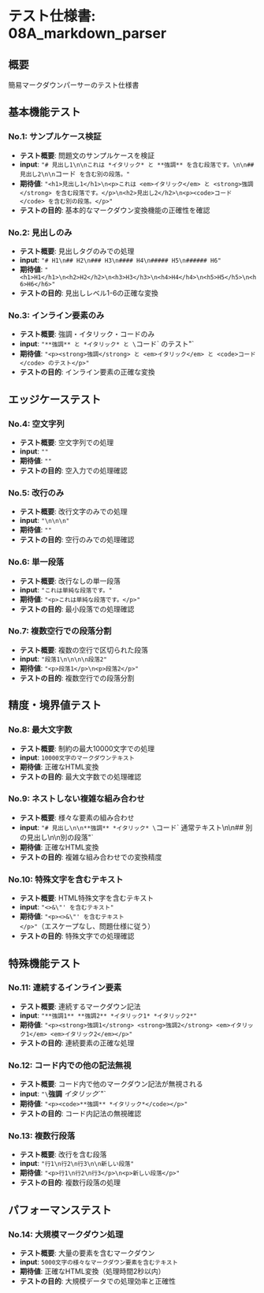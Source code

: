 # テスト仕様書: 08A_markdown_parser

## 概要
簡易マークダウンパーサーのテスト仕様書

## 基本機能テスト

### No.1: サンプルケース検証
- **テスト概要**: 問題文のサンプルケースを検証
- **input**: `"# 見出し1\n\nこれは *イタリック* と **強調** を含む段落です。\n\n## 見出し2\n\n`コード` を含む別の段落。"`
- **期待値**: `"<h1>見出し1</h1>\n<p>これは <em>イタリック</em> と <strong>強調</strong> を含む段落です。</p>\n<h2>見出し2</h2>\n<p><code>コード</code> を含む別の段落。</p>"`
- **テストの目的**: 基本的なマークダウン変換機能の正確性を確認

### No.2: 見出しのみ
- **テスト概要**: 見出しタグのみでの処理
- **input**: `"# H1\n## H2\n### H3\n#### H4\n##### H5\n###### H6"`
- **期待値**: `"<h1>H1</h1>\n<h2>H2</h2>\n<h3>H3</h3>\n<h4>H4</h4>\n<h5>H5</h5>\n<h6>H6</h6>"`
- **テストの目的**: 見出しレベル1-6の正確な変換

### No.3: インライン要素のみ
- **テスト概要**: 強調・イタリック・コードのみ
- **input**: `"**強調** と *イタリック* と \`コード\` のテスト"`
- **期待値**: `"<p><strong>強調</strong> と <em>イタリック</em> と <code>コード</code> のテスト</p>"`
- **テストの目的**: インライン要素の正確な変換

## エッジケーステスト

### No.4: 空文字列
- **テスト概要**: 空文字列での処理
- **input**: `""`
- **期待値**: `""`
- **テストの目的**: 空入力での処理確認

### No.5: 改行のみ
- **テスト概要**: 改行文字のみでの処理
- **input**: `"\n\n\n"`
- **期待値**: `""`
- **テストの目的**: 空行のみでの処理確認

### No.6: 単一段落
- **テスト概要**: 改行なしの単一段落
- **input**: `"これは単純な段落です。"`
- **期待値**: `"<p>これは単純な段落です。</p>"`
- **テストの目的**: 最小段落での処理確認

### No.7: 複数空行での段落分割
- **テスト概要**: 複数の空行で区切られた段落
- **input**: `"段落1\n\n\n\n段落2"`
- **期待値**: `"<p>段落1</p>\n<p>段落2</p>"`
- **テストの目的**: 複数空行での段落分割

## 精度・境界値テスト

### No.8: 最大文字数
- **テスト概要**: 制約の最大10000文字での処理
- **input**: `10000文字のマークダウンテキスト`
- **期待値**: 正確なHTML変換
- **テストの目的**: 最大文字数での処理確認

### No.9: ネストしない複雑な組み合わせ
- **テスト概要**: 様々な要素の組み合わせ
- **input**: `"# 見出し\n\n**強調** *イタリック* \`コード\` 通常テキスト\n\n## 別の見出し\n\n別の段落"`
- **期待値**: 正確なHTML変換
- **テストの目的**: 複雑な組み合わせでの変換精度

### No.10: 特殊文字を含むテキスト
- **テスト概要**: HTML特殊文字を含むテキスト
- **input**: `"<>&\"' を含むテキスト"`
- **期待値**: `"<p><>&\"' を含むテキスト</p>"`（エスケープなし、問題仕様に従う）
- **テストの目的**: 特殊文字での処理確認

## 特殊機能テスト

### No.11: 連続するインライン要素
- **テスト概要**: 連続するマークダウン記法
- **input**: `"**強調1** **強調2** *イタリック1* *イタリック2*"`
- **期待値**: `"<p><strong>強調1</strong> <strong>強調2</strong> <em>イタリック1</em> <em>イタリック2</em></p>"`
- **テストの目的**: 連続要素の正確な処理

### No.12: コード内での他の記法無視
- **テスト概要**: コード内で他のマークダウン記法が無視される
- **input**: `"\`**強調** *イタリック*\`"`
- **期待値**: `"<p><code>**強調** *イタリック*</code></p>"`
- **テストの目的**: コード内記法の無視確認

### No.13: 複数行段落
- **テスト概要**: 改行を含む段落
- **input**: `"行1\n行2\n行3\n\n新しい段落"`
- **期待値**: `"<p>行1\n行2\n行3</p>\n<p>新しい段落</p>"`
- **テストの目的**: 複数行段落の処理

## パフォーマンステスト

### No.14: 大規模マークダウン処理
- **テスト概要**: 大量の要素を含むマークダウン
- **input**: `5000文字の様々なマークダウン要素を含むテキスト`
- **期待値**: 正確なHTML変換（処理時間2秒以内）
- **テストの目的**: 大規模データでの処理効率と正確性
